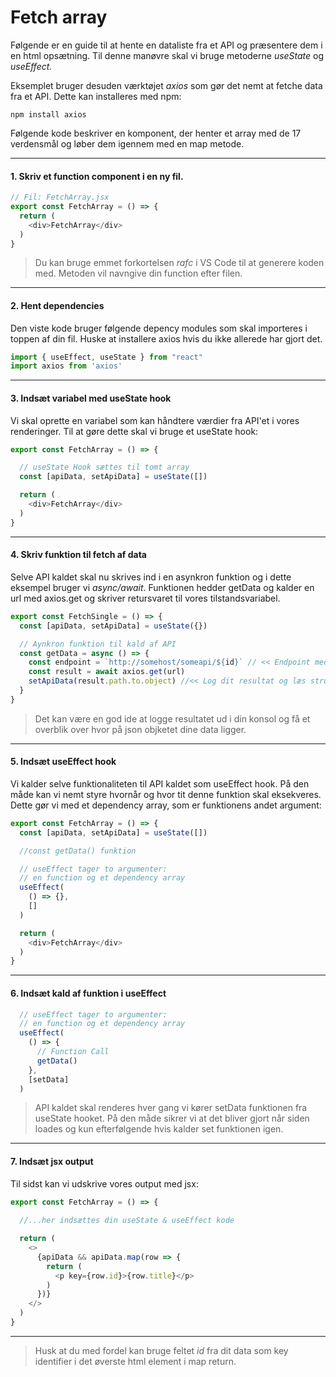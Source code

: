 # Fetch array 

Følgende er en guide til at hente en dataliste fra et API og præsentere dem i en html opsætning. Til denne manøvre skal vi bruge metoderne *useState* og *useEffect.*

Eksemplet bruger desuden værktøjet *axios* som gør det nemt at fetche data fra et API. Dette kan installeres med npm:
```
npm install axios
```
Følgende kode beskriver en komponent, der henter et array med de 17 verdensmål og løber dem igennem med en map metode. 
___
#### 1. Skriv et function component i en ny fil. 
```js
// Fil: FetchArray.jsx
export const FetchArray = () => {
  return (
    <div>FetchArray</div>
  )
}
```
> Du kan bruge emmet forkortelsen *rafc* i VS Code til at generere koden med. Metoden vil navngive din function efter filen.
___
#### 2. Hent dependencies
Den viste kode bruger følgende depency modules som skal importeres i toppen af din fil. Huske at installere axios hvis du ikke allerede har gjort det.
```js
import { useEffect, useState } from "react"
import axios from 'axios'
```
___
#### 3. Indsæt variabel med useState hook 
Vi skal oprette en variabel som kan håndtere værdier fra API'et i vores renderinger. Til at gøre dette skal vi bruge et useState hook:
```js
export const FetchArray = () => {

  // useState Hook sættes til tomt array
  const [apiData, setApiData] = useState([])

  return (
    <div>FetchArray</div>
  )
}
```
___
#### 4. Skriv funktion til fetch af data
Selve API kaldet skal nu skrives ind i en asynkron funktion og i dette eksempel bruger vi *async/await*. 
Funktionen hedder getData og kalder en url med axios.get og skriver retursvaret til vores tilstandsvariabel.
```js
export const FetchSingle = () => {  
  const [apiData, setApiData] = useState({})

  // Aynkron funktion til kald af API
  const getData = async () => {
    const endpoint = `http://somehost/someapi/${id}` // << Endpoint med id
    const result = await axios.get(url)
    setApiData(result.path.to.object) //<< Log dit resultat og læs strukturen til data
  }
}
```
> Det kan være en god ide at logge resultatet ud i din konsol og få et overblik over hvor på json objketet dine data ligger.
___
#### 5. Indsæt useEffect hook
Vi kalder selve funktionaliteten til API kaldet som useEffect hook. På den måde kan vi nemt styre hvornår og hvor tit denne funktion skal eksekveres. Dette gør vi med et dependency array, som er funktionens andet argument:
```js
export const FetchArray = () => {
  const [apiData, setApiData] = useState([])

  //const getData() funktion

  // useEffect tager to argumenter: 
  // en function og et dependency array
  useEffect(
    () => {}, 
    []
  )

  return (
    <div>FetchArray</div>
  )
}
```
___
#### 6. Indsæt kald af funktion i useEffect
```js
  // useEffect tager to argumenter: 
  // en function og et dependency array
  useEffect(
    () => {
      // Function Call
      getData()
    }, 
    [setData]
  )
```

> API kaldet skal renderes hver gang vi kører setData funktionen fra useState hooket. På den måde sikrer vi at det bliver gjort når siden loades og kun efterfølgende hvis kalder set funktionen igen.
___
#### 7. Indsæt jsx output
Til sidst kan vi udskrive vores output med jsx:
```js
export const FetchArray = () => {
  
  //...her indsættes din useState & useEffect kode

  return (
    <>
      {apiData && apiData.map(row => {
        return (
          <p key={row.id}>{row.title}</p>
        )
      })}
    </>
  )
}
```
___
> Husk at du med fordel kan bruge  feltet *id* fra dit data som key identifier i det øverste html element i map return.